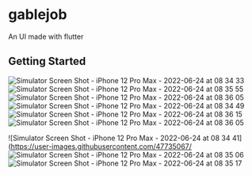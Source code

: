 # gablejob

An UI made with flutter

## Getting Started


![Simulator Screen Shot - iPhone 12 Pro Max - 2022-06-24 at 08 34 33](https://user-images.githubusercontent.com/47735067/175453321-e6e72054-20ef-45e5-a757-af304577233d.png)
![Simulator Screen Shot - iPhone 12 Pro Max - 2022-06-24 at 08 35 55](https://user-images.githubusercontent.com/47735067/175453322-4e3911f8-ecb7-447a-813d-8ae0238ff36a.png)
![Simulator Screen Shot - iPhone 12 Pro Max - 2022-06-24 at 08 36 05](https://user-images.githubusercontent.com/47735067/175453336-d54be333-a681-460c-9cec-5f1abf7b2ad9.png)
![Simulator Screen Shot - iPhone 12 Pro Max - 2022-06-24 at 08 34 49](https://user-images.githubusercontent.com/47735067/175453340-1433e757-3271-442e-8722-0ba43a9e8dbd.png)
![Simulator Screen Shot - iPhone 12 Pro Max - 2022-06-24 at 08 36 15](https://user-images.githubusercontent.com/47735067/175453347-51f1fb78-337f-4150-9408-7dee5480e772.png)
![Simulator Screen Shot - iPhone 12 Pro Max - 2022-06-24 at 08 36 05](https://user-images.githubusercontent.com/47735067/175453364-e2c2e6d3-c21c-4efa-81a7-8fd696035a94.png)

![Simulator Screen Shot - iPhone 12 Pro Max - 2022-06-24 at 08 34 41](https://user-images.githubusercontent.com/47735067/
![Simulator Screen Shot - iPhone 12 Pro Max - 2022-06-24 at 08 35 06](https://user-images.githubusercontent.com/47735067/175453397-a3c51daa-d571-46b9-97dc-57d7e5863c54.png)
![Simulator Screen Shot - iPhone 12 Pro Max - 2022-06-24 at 08 35 17](https://user-images.githubusercontent.com/47735067/175453430-eb7671c5-c601-4595-aff4-337b5e2550ed.png)
